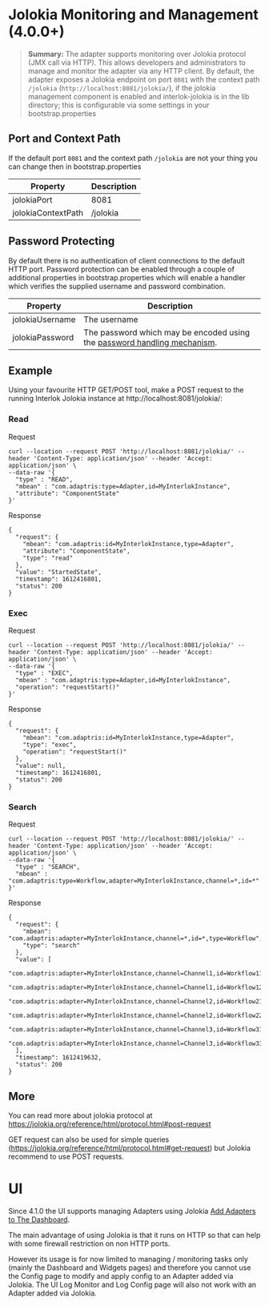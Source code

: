 # Jolokia Monitoring and Management (4.0.0+)

> **Summary:** The adapter supports monitoring over Jolokia protocol (JMX call via HTTP). This allows developers and administrators to manage and monitor the adapter via any HTTP client. By default, the adapter exposes a Jolokia endpoint on port `8081` with the context path `/jolokia` (`http://localhost:8081/jolokia/`), if the jolokia management component is enabled and interlok-jolokia is in the lib directory; this is configurable via some settings in your bootstrap.properties

## Port and Context Path ##

If the default port `8081` and the context path `/jolokia` are not your thing you can change then in bootstrap.properties

| Property | Description |
|----|----|
| jolokiaPort  | 8081
| jolokiaContextPath | /jolokia

## Password Protecting ##

By default there is no authentication of client connections to the default HTTP port. Password protection can be enabled through a couple of additional properties in bootstrap.properties which will enable a handler which verifies the supplied username and password combination.

| Property | Description |
|----|----|
| jolokiaUsername | The username
| jolokiaPassword | The password which may be encoded using the [password handling mechanism](/pages/advanced/advanced-password-handling).|

## Example ##

Using your favourite HTTP GET/POST tool, make a POST request to the running Interlok Jolokia instance at http://localhost:8081/jolokia/:

### Read ###
Request

```
curl --location --request POST 'http://localhost:8081/jolokia/' --header 'Content-Type: application/json' --header 'Accept: application/json' \
--data-raw '{
  "type" : "READ",
  "mbean" : "com.adaptris:type=Adapter,id=MyInterlokInstance",
  "attribute": "ComponentState"
}'
```

Response

```
{
  "request": {
    "mbean": "com.adaptris:id=MyInterlokInstance,type=Adapter",
    "attribute": "ComponentState",
    "type": "read"
  },
  "value": "StartedState",
  "timestamp": 1612416801,
  "status": 200
}

```
### Exec ###

Request

```
curl --location --request POST 'http://localhost:8081/jolokia/' --header 'Content-Type: application/json' --header 'Accept: application/json' \
--data-raw '{
  "type" : "EXEC",
  "mbean" : "com.adaptris:type=Adapter,id=MyInterlokInstance",
  "operation": "requestStart()"
}'
```

Response

```
{
  "request": {
    "mbean": "com.adaptris:id=MyInterlokInstance,type=Adapter",
    "type": "exec",
    "operation": "requestStart()"
  },
  "value": null,
  "timestamp": 1612416801,
  "status": 200
}
```

### Search ###

Request

```
curl --location --request POST 'http://localhost:8081/jolokia/' --header 'Content-Type: application/json' --header 'Accept: application/json' \
--data-raw '{
  "type" : "SEARCH",
  "mbean" : "com.adaptris:type=Workflow,adapter=MyInterlokInstance,channel=*,id=*"
}'
```

Response

```
{
  "request": {
    "mbean": "com.adaptris:adapter=MyInterlokInstance,channel=*,id=*,type=Workflow",
    "type": "search"
  },
  "value": [
    "com.adaptris:adapter=MyInterlokInstance,channel=Channel1,id=Workflow11,type=Workflow",
    "com.adaptris:adapter=MyInterlokInstance,channel=Channel1,id=Workflow12,type=Workflow",
    "com.adaptris:adapter=MyInterlokInstance,channel=Channel2,id=Workflow21,type=Workflow",
    "com.adaptris:adapter=MyInterlokInstance,channel=Channel2,id=Workflow22,type=Workflow",
    "com.adaptris:adapter=MyInterlokInstance,channel=Channel3,id=Workflow31,type=Workflow",
    "com.adaptris:adapter=MyInterlokInstance,channel=Channel3,id=Workflow33,type=Workflow"
  ],
  "timestamp": 1612419632,
  "status": 200
}
```

## More ##

You can read more about jolokia protocol at https://jolokia.org/reference/html/protocol.html#post-request

GET request can also be used for simple queries (https://jolokia.org/reference/html/protocol.html#get-request) but Jolokia recommend to use POST requests.

# UI ##

Since 4.1.0 the UI supports managing Adapters using Jolokia [Add Adapters to The Dashboard](/pages/ui/ui-dashboard#add-adapters-to-the-dashboard).

The main advantage of using Jolokia is that it runs on HTTP so that can help with some firewall restriction on non HTTP ports.

However its usage is for now limited to managing / monitoring tasks only (mainly the Dashboard and Widgets pages) and therefore you cannot use the Config page to modify and apply config to an Adapter added via Jolokia.
The UI Log Monitor and Log Config page will also not work with an Adapter added via Jolokia.

